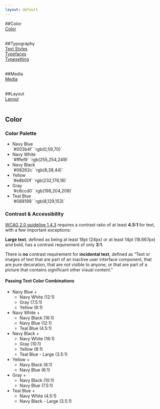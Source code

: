 ```yaml
---
layout: default
---
```

##Color<br>
[Color](/color.md)<br>
<br>

##Typography<br>
[Text Styles](/text-styles.md)<br>
[Typefaces](/typefaces.md)<br>
[Typesetting](/typesetting.md)<br>
<br>

##Media<br>
[Media](/media.md)<br>
<br>

##Layout<br>
[Layout](/layout.md)<br>
<br>



## Color

### Color Palette

<ul class="palette">
  <li class="swatch swatch--navy-blue">
    <div class="swatch__name">Navy Blue</div>
    `#003b4f`  
    `rgb(0,59,70)`
  </li><li class="swatch swatch--navy-white">
    <div class="swatch__name">Navy White</div>
    `#fffef9`  
    `rgb(255,254,249)`
  </li><li class="swatch swatch--navy-black">
    <div class="swatch__name">Navy Black</div>
    `#08262c`  
    `rgb(8,38,44)`
  </li><li class="swatch swatch--yellow">
    <div class="swatch__name">Yellow</div>
    `#e8b00f`  
    `rgb(232,176,16)`
  </li><li class="swatch swatch--gray">
    <div class="swatch__name">Gray</div>
    `#c6ccd0`  
    `rgb(198,204,208)`
  </li><li class="swatch swatch--teal-blue">
    <div class="swatch__name">Teal Blue</div>
    `#088199`  
    `rgb(8,129,153)`
  </li>
</ul>

### Contrast & Accessibility

[WCAG 2.0 guideline 1.4.3](https://www.w3.org/TR/WCAG20/#visual-audio-contrast) requires
a contrast ratio of at least **4.5:1** for text, with a few important exceptions:

**Large text**, defined as being at least 18pt (24px) or at least 14pt (18.667px) and
bold, has a contrast requirement of only **3:1**.

There is **no** contrast requirement for **incidental text**, defined as “Text or images
of text that are part of an inactive user interface component, that are pure decoration,
that are not visible to anyone, or that are part of a picture that contains significant
other visual content.”

#### Passing Text Color Combinations

<ul class="text-color-combinations">
  <li class="swatch swatch--navy-blue">
    <div class="swatch__name">Navy Blue +</div>
    <ul class="swatch__options">
      <li class="swatch__option swatch__option--navy-white">Navy White (12:1)</li>
      <li class="swatch__option swatch__option--gray">Gray (7.5:1)</li>
      <li class="swatch__option swatch__option--yellow">Yellow (6:1)</li>
    </ul>
  </li>
  <li class="swatch swatch--navy-white">
    <div class="swatch__name">Navy White +</div>
    <ul class="swatch__options">
      <li class="swatch__option swatch__option--navy-black">Navy Black (16:1)</li>
      <li class="swatch__option swatch__option--navy-blue">Navy Blue (12:1)</li>
      <li class="swatch__option swatch__option--teal-blue">Teal Blue (4.5:1)</li>
    </ul>
  </li>
  <li class="swatch swatch--navy-black">
    <div class="swatch__name">Navy Black +</div>
    <ul class="swatch__options">
      <li class="swatch__option swatch__option--navy-white">Navy White (16:1)</li>
      <li class="swatch__option swatch__option--gray">Gray (10:1)</li>
      <li class="swatch__option swatch__option--yellow">Yellow (8:1)</li>
      <li class="swatch__option swatch__option--teal-blue swatch__option--large">Teal Blue - Large (3.5:1)</li>
    </ul>
  </li>
  <li class="swatch swatch--yellow">
    <div class="swatch__name">Yellow +</div>
    <ul class="swatch__options">
      <li class="swatch__option swatch__option--navy-black">Navy Black (8:1)</li>
      <li class="swatch__option swatch__option--navy-blue">Navy Blue (6:1)</li>
    </ul>
  </li>
  <li class="swatch swatch--gray">
    <div class="swatch__name">Gray +</div>
    <ul class="swatch__options">
      <li class="swatch__option swatch__option--navy-black">Navy Black (10:1)</li>
      <li class="swatch__option swatch__option--navy-blue">Navy Blue (7.5:1)</li>
    </ul>
  </li>
  <li class="swatch swatch--teal-blue">
    <div class="swatch__name">Teal Blue +</div>
    <ul class="swatch__options">
      <li class="swatch__option swatch__option--navy-white">Navy White (4.5:1)</li>
      <li class="swatch__option swatch__option--navy-black swatch__option--large">Navy Black - Large (3.5:1)</li>
    </ul>
  </li>
</ul>
